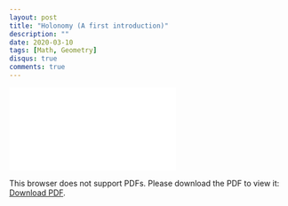 ```yaml
---
layout: post
title: "Holonomy (A first introduction)"
description: ""
date: 2020-03-10
tags: [Math, Geometry]
disqus: true
comments: true
---
```

<object data="pdfs/Holonomy.pdf" type="application/pdf" width="1400px" height="400px">
    <embed src="pdfs/Holonomy.pdf">
        <p>This browser does not support PDFs. Please download the PDF to view it: <a href="pdfs/Holonomy.pdf">Download PDF</a>.</p>
    </embed>
</object>
<!--more-->
